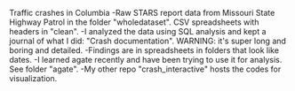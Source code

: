 Traffic crashes in Columbia
-Raw STARS report data from Missouri State Highway Patrol in the folder "wholedataset". CSV spreadsheets with headers in "clean".
-I analyzed the data using SQL analysis and kept a journal of what I did: "Crash documentation". WARNING: it's super long and boring and detailed.
-Findings are in spreadsheets in folders that look like dates.
-I learned agate recently and have been trying to use it for analysis. See folder "agate".
-My other repo "crash_interactive" hosts the codes for visualization.